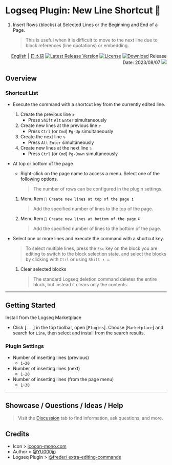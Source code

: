 # Logseq Plugin: New Line Shortcut 🦢

1. Insert Rows (blocks) at Selected Lines or the Beginning and End of a Page.
   > This is useful when it is difficult to move to the next line due to block references (line quotations) or embedding.

<div align="right">

[English](https://github.com/YU000jp/logseq-plugin-blank-line) | [日本語](https://github.com/YU000jp/logseq-plugin-blank-line/blob/main/readme.ja.md) [![Latest Release Version](https://img.shields.io/github/v/release/YU000jp/logseq-plugin-blank-line)](https://github.com/YU000jp/logseq-plugin-blank-line/releases) [![License](https://img.shields.io/github/license/YU000jp/logseq-plugin-blank-line?color=blue)](https://github.com/YU000jp/logseq-plugin-blank-line/LICENSE) [![Download](https://img.shields.io/github/downloads/YU000jp/logseq-plugin-blank-line/total.svg)](https://github.com/YU000jp/logseq-plugin-blank-line/releases)
Release Date: 2023/08/07 <a href="https://www.buymeacoffee.com/yu000japan"><img src="https://img.buymeacoffee.com/button-api/?text=Buy me a pizza&emoji=🍕&slug=yu000japan&button_colour=FFDD00&font_colour=000000&font_family=Poppins&outline_colour=000000&coffee_colour=ffffff" /></a>
</div>

## Overview

### Shortcut List

- Execute the command with a shortcut key from the currently edited line.
   1. Create the previous line ⤴️
      - Press `Shift` `Alt` `Enter` simultaneously
   1. Create new lines at the previous line ⤴️
      - Press `Ctrl` (or `Cmd`) `Pg-Up` simultaneously
   1. Create the next line ⤵️
      - Press `Alt` `Enter` simultaneously
   1. Create new lines at the next line ⤵️
      - Press `Ctrl` (or `Cmd`) `Pg-Down` simultaneously

- At top or bottom of the page
   - Right-click on the page name to access a menu. Select one of the following options.
      > The number of rows can be configured in the plugin settings.
   1. Menu Item `🦢 Create new lines at top of the page ⏫`
      > Add the specified number of lines to the top of the page.
   2. Menu Item `🦢 Create new lines at bottom of the page ⏬`
      > Add the specified number of lines to the bottom of the page.

- Select one or more lines and execute the command with a shortcut key.
   > To select multiple lines, press the `Esc` key on the block you are editing to switch to the block selection state, and select the blocks by clicking with `Ctrl` or using `Shift ↑ ↓`.
   1. Clear selected blocks
      > The standard Logseq deletion command deletes the entire block, but instead it clears only the contents.

---

## Getting Started

Install from the Logseq Marketplace

   - Click [`---`] in the top toolbar, open [`Plugins`]. Choose [`Marketplace`] and search for `Line`, then select and install from the search results.

### Plugin Settings

- Number of inserting lines (previous)
  - `1`-`20`
- Number of inserting lines (next)
  - `1`-`20`
- Number of inserting lines (from the page menu)
  - `1`-`30`

---

## Showcase / Questions / Ideas / Help

> Visit the [Discussion](https://github.com/YU000jp/logseq-plugin-blank-line/discussions) tab to find information, ask questions, and more.

## Credits

- Icon > [icooon-mono.com](https://icooon-mono.com/14658-%e3%82%b9%e3%83%af%e3%83%b3%e3%83%9c%e3%83%bc%e3%83%88%e3%81%ae%e7%84%a1%e6%96%99%e3%82%a4%e3%83%a9%e3%82%b9%e3%83%883/)
- Author > [@YU000jp](https://github.com/YU000jp)
- Logseq Plugin > [@freder/ extra-editing-commands](https://github.com/freder/logseq-plugin-extra-editing-commands)
